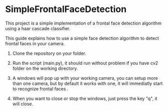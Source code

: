 # SimpleFrontalFaceDetection
This project is a simple implementation of a frontal face detection algorithm using a haar cascade classifier.


This guide explains how to use a simple face detection algorithm to detect frontal faces in your camera.

1. Clone the repository on your folder.

2. Run the script (main.py), it should run without problem if you have cv2 folder on the working directory.

3. A windows will pop up with your working camera, you can setup more than one camera, but by default it works with one, it will immediatly start to recognize frontal faces .

4. When you want to close or stop the windows, just press the key "q", it will close.
